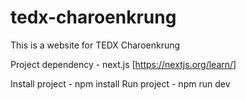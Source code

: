 # tedx-charoenkrung
This is a website for TEDX Charoenkrung

Project dependency
    - next.js [https://nextjs.org/learn/]

Install project
    - npm install
Run project
    - npm run dev
